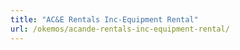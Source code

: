 ```yaml
---
title: "AC&E Rentals Inc-Equipment Rental"
url: /okemos/acande-rentals-inc-equipment-rental/
---
```

